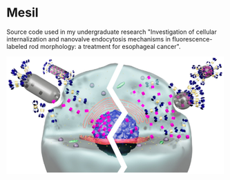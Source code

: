 Mesil
==============================

Source code used in my undergraduate research "Investigation of cellular internalization and nanovalve endocytosis mechanisms in fluorescence-labeled rod morphology: a treatment for esophageal cancer".

![Ilustration of the drug-loaded nanovalve system attacking a cancerous cell](img/graphical_abstract_dasilva2022.jpeg)
